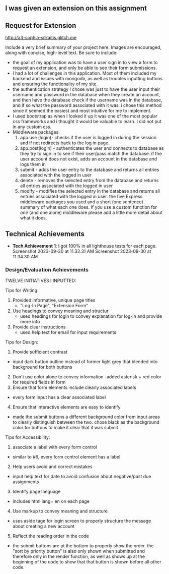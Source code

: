 ## I was given an extension on this assignment

## Request for Extension

http://a3-sophia-silkaitis.glitch.me

Include a very brief summary of your project here. Images are encouraged, along with concise, high-level text. Be sure to include:

- the goal of my application was to have a user sign in to view a form to request an extension, and only be able to see their form submissions.
- I had a lot of challenges in this application. Most of them included my backend and issues with mongodb, as well as troubles inputting buttons and ensuring the functionality of my site.
- the authentication strategy I chose was just to have the user input their username and password in the database when they create an account, and then have the database check if the username was in the database, and if so what the password associated with it was. i chose this method since it seemed the easiest and most intuitive for me to implement.
- I used bootstrap as when I looked it up it was one of the most popular css frameworks and i thought it would be valuable to learn. I did not put in any custom css.
- Middleware packages:
  1. app.use (login)- checks if the user is logged in during the session and if not redirects back to the log in page.
  2. app.post(login) - authenticates the user and connects to database as they try to sign in to see if their user/pass match the database. if the user account does not exist, adds an account in the database and logs them in
  3. submit - adds the user entry to the database and returns all entries associated with the logged in user
  4. delete - removes the selected entry from the database and returns all entries associated with the logged in user
  5. modify - modifies the selected entry in the database and returns all entries associated with the logged in user.
     the five Express middleware packages you used and a short (one sentence) summary of what each one does. If you use a custom function for _one_ (and one alone) middleware please
     add a little more detail about what it does.

## Technical Achievements

- **Tech Achievement 1**: I got 100% in all lighthouse tests for each page.
  Screenshot 2023-09-30 at 11.32.31 AM
  Screenshot 2023-09-30 at 11.34.30 AM

### Design/Evaluation Achievements

TWELVE INITIATIVES I INPUTTED:

Tips for Writing:

1. Provided informative, unique page titles
   - "Log-In Page", "Extension Form"
2. Use headings to convey meaning and structur
   - used headings for login to convey explanation for log-in and provide more info
3. Provide clear instructions
   - used help text for email for input requirements

Tips for Design: 
1. Provide sufficient contrast
  - input dark button outline instead of former light grey that blended into background for both buttons 
2. Don't use color alone to convey information
  -added asterisk + red color for required fields in form 
3. Ensure that form elements include clearly associated labels
  - every form input has a clear associated label 
4. Ensure that interactive elements are easy to identify
 - made the submit buttons a different background color from input areas to clearly distinguish between the two. chose black as the background color for buttons to make it clear that it was submit

Tips for Accessibility: 
1. associate a label with every form control
  - similar to #6, every form control element has a label 
2. Help users avoid and correct mistakes
  - input help text for date to avoid confusion about negative/past due assignments 
3. Identify page language
  - includes html lang= en on each page 
4. Use markup to convey meaning and structure
  - uses aside tage for login screen to properly structure the message about creating a new account
5. Reflect the reading order in the code
  - the submit buttons are at the bottom to properly show the order. the "sort by priority button" is also only shown when submitted and therefore only in the render function, as well as shows up at the beginning of the code to show that that button is shown before all other code.
